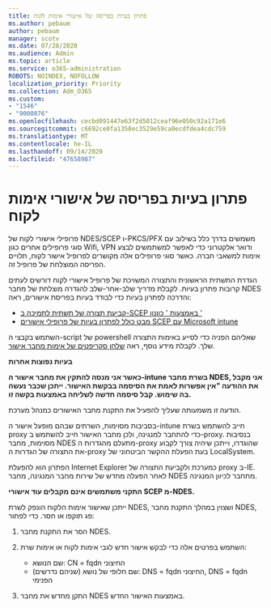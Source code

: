 ```yaml
---
title: פתרון בעיות בפריסה של אישורי אימות לקוח
ms.author: pebaum
author: pebaum
manager: scotv
ms.date: 07/28/2020
ms.audience: Admin
ms.topic: article
ms.service: o365-administration
ROBOTS: NOINDEX, NOFOLLOW
localization_priority: Priority
ms.collection: Adm_O365
ms.custom:
- "1546"
- "9000076"
ms.openlocfilehash: cecbd091447e63f2d5012ceaf96e050c92a171e6
ms.sourcegitcommit: c6692ce0fa1358ec3529e59ca0ecdfdea4cdc759
ms.translationtype: MT
ms.contentlocale: he-IL
ms.lasthandoff: 09/14/2020
ms.locfileid: "47658987"
---
```

# <a name="troubleshooting-client-authentication-certificate-deployment"></a>פתרון בעיות בפריסה של אישורי אימות לקוח

פרופילי אישורי לקוח של NDES/SCEP ו-PKCS/PFX משמשים בדרך כלל בשילוב עם סוגי פרופילים אחרים כגון Wifi, VPN ודואר אלקטרוני כדי לאפשר למשתמשים לבצע אימות למשאבי חברה. כאשר סוגי פרופילים אלה מקושרים לפרופיל אישור לקוח, תלויים הפריסה המוצלחת של פרופיל זה.

הגדרת התשתית הראשונית והתצורה המשויכת של פרופיל אישורי לקוח דורשים לעתים קרובות פתרון בעיות. לקבלת מדריך שלב-אחר-שלב להגדרה מוצלחת של מחבר NDES והדרכה לפתרון בעיות כדי לבודד בעיות בפריסת אישורים, ראה: 

- [קביעת תצורה של תשתית לתמיכה ב-SCEP באמצעות ' כוונון '](https://support.microsoft.com/help/4459540/troubleshoot-ndes-configuration-for-use-with-intune)
- [מבט כולל לפתרון בעיות של פרופילי אישורים SCEP עם Microsoft intune](https://support.microsoft.com/help/4457481/troubleshooting-scep-certificate-profile-deployment-in-intune)

השתמש בקבצי ה-script של powershell שאליהם הפניה כדי לסייע באימות התצורה שלך. לקבלת מידע נוסף, ראה [שלחן סקריפטים של אימות מחבר אישור](https://github.com/microsoftgraph/powershell-intune-samples/tree/master/CertificationAuthority).

  
**בעיות נפוצות אחרות**

**כאשר אני מנסה להתקין את מחבר אישור ה-intune בשרת מחבר NDES, אני מקבל את ההודעה "אין אפשרות לאמת את הסיסמה בבקשת האישור. ייתכן שכבר נעשה בה שימוש. קבל סיסמה חדשה לשליחה באמצעות בקשה זו.**  

הודעה זו משמעותה שעליך להפעיל את התקנת מחבר האישורים כמנהל מערכת.

בסביבות מסוימות, השרתים שבהם מופעל אישור ה-intune חייב להשתמש בשרת proxy כדי להתחבר למנגינה, ולכן מחבר האישור חייב להשתמש ב-proxy. בנסיבות מסוימות, מחבר NDES מתעלם מהגדרות ה-proxy שהוגדרו, וייתכן שיהיה צורך לקבוע את התצורה של הגדרות ה-proxy בעת הפעלת ההקשר הביטחוני של LocalSystem. 
 
הפתרון הוא להפעלת Internet Explorer כמערכת ולקביעת התצורה של proxy ב-IE. לאחר הפעלה מחדש של שירות מחבר המנגינה, מחבר NDES מתחבר לכיוון המנגינה.

**התקני משתמשים אינם מקבלים עוד אישורי SCEP מ-NDES.**

ייתכן שאישור אימות הלקוח הונפק לשרת NDES, ושצוין במהלך התקנת מחבר NDES, פג תוקפו או חסר. כדי לפתור: 
 
1. הסר את התקנת מחבר NDES.  
2. השתמש בפרטים אלה כדי לבקש אישור חדש לגבי אימות לקוח או אימות שרת: 
 
    - שם הנושא: CN = fqdn החיצוני  
    - שם חלופי של נושא (שניהם נדרשים): DNS = fqdn החיצוני, DNS = fqdn הפנימי 
 
3. התקן מחדש את מחבר NDES באמצעות האישור החדש.